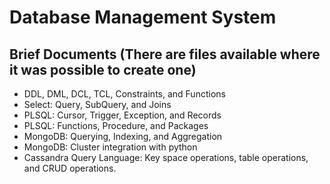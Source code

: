 # Database Management System

## Brief Documents (There are files available where it was possible to create one)

* DDL, DML, DCL, TCL, Constraints, and Functions
* Select: Query, SubQuery, and Joins 
* PLSQL: Cursor, Trigger, Exception, and Records
* PLSQL: Functions, Procedure, and Packages
* MongoDB: Querying, Indexing, and Aggregation
* MongoDB: Cluster integration with python
* Cassandra Query Language: Key space operations, table operations, and CRUD operations.
